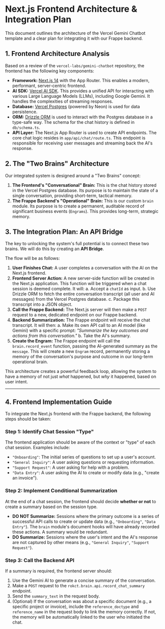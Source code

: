 # Next.js Frontend Architecture & Integration Plan

This document outlines the architecture of the Vercel Gemini Chatbot template and a clear plan for integrating it with our Frappe backend.

## 1. Frontend Architecture Analysis

Based on a review of the `vercel-labs/gemini-chatbot` repository, the frontend has the following key components:

-   **Framework:** [Next.js 14](https://nextjs.org/) with the App Router. This enables a modern, performant, server-centric frontend.
-   **AI SDK:** [Vercel AI SDK](https://sdk.vercel.ai/docs). This provides a unified API for interacting with various Large Language Models (LLMs), including Google Gemini. It handles the complexities of streaming responses.
-   **Database:** [Vercel Postgres](https://vercel.com/storage/postgres) (powered by Neon) is used for data persistence.
-   **ORM:** [Drizzle ORM](https://orm.drizzle.team/) is used to interact with the Postgres database in a type-safe way. The schema for the chat history is defined in `db/schema.ts`.
-   **API Layer:** The Next.js App Router is used to create API endpoints. The core chat logic resides in `app/api/chat/route.ts`. This endpoint is responsible for receiving user messages and streaming back the AI's response.

## 2. The "Two Brains" Architecture

Our integrated system is designed around a "Two Brains" concept:

1.  **The Frontend's "Conversational" Brain:** This is the chat history stored in the Vercel Postgres database. Its purpose is to maintain the state of a single conversation, providing short-term, tactical memory.
2.  **The Frappe Backend's "Operational" Brain:** This is our custom `brain` module. Its purpose is to create a permanent, auditable record of significant business events (`Engrams`). This provides long-term, strategic memory.

## 3. The Integration Plan: An API Bridge

The key to unlocking the system's full potential is to connect these two brains. We will do this by creating an **API Bridge**.

The flow will be as follows:

1.  **User Finishes Chat:** A user completes a conversation with the AI on the Next.js frontend.
2.  **Frontend Server Action:** A new server-side function will be created in the Next.js application. This function will be triggered when a chat session is deemed complete. It will:
    a.  Accept a `chatId` as input.
    b.  Use Drizzle ORM to fetch the entire conversation transcript (all user and AI messages) from the Vercel Postgres database.
    c.  Package this transcript into a JSON object.
3.  **Call the Frappe Backend:** The Next.js server will then make a `POST` request to a new, dedicated endpoint on our Frappe backend.
4.  **Backend Summarization:** The Frappe endpoint will receive the chat transcript. It will then:
    a.  Make its own API call to an AI model (like Gemini) with a specific prompt: *"Summarize the key outcomes and actions from this conversation."*
    b.  Take the AI's summary.
5.  **Create the Engram:** The Frappe endpoint will call the `brain.record_event` function, passing the AI-generated summary as the `message`. This will create a new `Engram` record, permanently storing a memory of the conversation's purpose and outcome in our long-term operational brain.

This architecture creates a powerful feedback loop, allowing the system to have a memory of not just *what* happened, but *why* it happened, based on user intent.

---

## 4. Frontend Implementation Guide

To integrate the Next.js frontend with the Frappe backend, the following steps should be taken:

### Step 1: Identify Chat Session "Type"

The frontend application should be aware of the context or "type" of each chat session. Examples include:
-   `"Onboarding"`: The initial series of questions to set up a user's account.
-   `"General Inquiry"`: A user asking questions or requesting information.
-   `"Support Request"`: A user asking for help with a problem.
-   `"Data Entry"`: A user asking the AI to create or modify data (e.g., "create an invoice").

### Step 2: Implement Conditional Summarization

At the end of a chat session, the frontend should decide **whether or not** to create a summary based on the session type.

-   **DO NOT Summarize:** Sessions where the primary outcome is a series of successful API calls to create or update data (e.g., `"Onboarding"`, `"Data Entry"`). The `brain` module's document hooks will have already recorded these actions. A summary would be redundant.
-   **DO Summarize:** Sessions where the user's intent and the AI's response are not captured by other means (e.g., `"General Inquiry"`, `"Support Request"`).

### Step 3: Call the Backend API

If a summary is required, the frontend server should:
1.  Use the Gemini AI to generate a concise summary of the conversation.
2.  Make a `POST` request to the `rokct.brain.api.record_chat_summary` endpoint.
3.  Send the `summary_text` in the request body.
4.  (Optional) If the conversation was about a specific document (e.g., a specific project or invoice), include the `reference_doctype` and `reference_name` in the request body to link the memory correctly. If not, the memory will be automatically linked to the user who initiated the chat.
